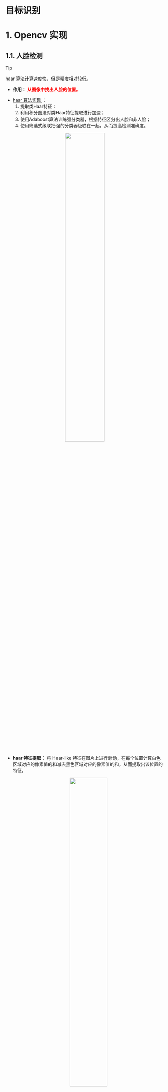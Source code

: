 # 目标识别
# 1. Opencv 实现

## 1.1. 人脸检测

> [!tip]
> haar 算法计算速度快，但是精度相对较低。   


- **作用：** <span style="color:red;font-weight:bold"> 从图像中找出人脸的位置。 </span> 

<!-- panels:start -->
<!-- div:left-panel -->

- <a href="https://www.cnblogs.com/wumh7/p/9403873.html" class="jump_link"> haar 算法实现 </a>：
  1. 提取类Haar特征：
  2. 利用积分图法对类Haar特征提取进行加速；
  3. 使用Adaboost算法训练强分类器，根据特征区分出人脸和非人脸；
  4. 使用筛选式级联把强的分类器级联在一起，从而提高检测准确度。

<!-- div:right-panel -->
<p style="text-align:center;"><img src="https://cdn.jsdelivr.net/gh/chenlfdev/pic-store/img/haarClassify.jpg" width="50%" align="middle" /></p>
<!-- panels:end -->


- **haar 特征提取：** 将 Haar-like 特征在图片上进行滑动，在每个位置计算白色区域对应的像素值的和减去黑色区域对应的像素值的和，从而提取出该位置的特征，
    <p style="text-align:center;"><img src="https://cdn.jsdelivr.net/gh/chenlfdev/pic-store/img/haar_like.jpg" width="50%" align="middle" /></p>

- <a href="https://github.com/opencv/opencv/tree/4.x/data/haarcascades" class="jump_link">OpenCV 提供的模型  </a> 或依照路径在源码中找

```python

# 加载模型
detector = cv2.CascadeClassifier('haarcascade_frontalcatface.xml')

# scaleFactor：两个相邻窗口的间隔比例
# minNeighbors：弱分类器要满足多少个，才认为是目标
# flags：兼容旧版
# minSize：目标对象可能的最小尺寸
# maxSize：目标对象可能的最大尺寸
# objects：所有目标的 x,y,w,h
# cv.CascadeClassifier.detectMultiScale(image[, scaleFactor[, minNeighbors[, flags[, minSize:tuple [, maxSize: tuple]]]]] -> objects
faces = detector.detectMultiScale(frameGray,1.2,3,0)

```

<details>
<summary><span class="details-title">完整代码</span></summary>
<div class="details-content"> 

```python
import cv2
import numpy as np

# 加载级联分类器模型文件
face_cascade = cv2.CascadeClassifier('haarcascade_frontalface_default.xml')

cap = cv2.VideoCapture(0)

while cap.isOpened():
    # 读取视频帧
    ret, frame = cap.read()

    if not ret:
        break

    # 将帧转换为灰度图像
    gray = cv2.cvtColor(frame, cv2.COLOR_BGR2GRAY)

    # 使用级联分类器检测人脸
    faces = face_cascade.detectMultiScale(gray, scaleFactor=1.1, minNeighbors=5, minSize=(30, 30))

    # 在帧上绘制检测到的人脸矩形框
    for (x, y, w, h) in faces:
        cv2.rectangle(frame, (x, y), (x + w, y + h), (0, 255, 0), 2)

    # 显示结果帧
    cv2.imshow('Face Detection', frame)

    # 按 'q' 键退出
    if cv2.waitKey(1000//30) & 0xFF == ord('q'):
        break

# 释放视频捕捉器和关闭窗口
cap.release()
cv2.destroyAllWindows()

```

</div>
</details>

## 1.2. 人脸识别

**OpenCV 实现太繁琐，方法太旧，懒得学了 (￣_,￣ ) ， dlib 要更靠谱一些。**

- **作用：**  <span style="color:red;font-weight:bold">  对人脸特征进行对比，区分出谁是谁。 </span>

- **算法：**  
    - <a href="https://cloud.tencent.com/developer/article/1082468" class="jump_link"> EigenFace </a>
    - FisherFace
    - LBPH

- **PCA 主成分分析：** EigenFace 算法会利用到的一种算法。**通过PCA方法可以对原始数据进行降维处理，重点对特征分量进行分析。**
    - 使得数据集更易使用。
    - 降低算法的计算开销。
    - 去除噪声。
    - 使得结果容易理解。

    <p style="text-align:center;"><img src="https://cdn.jsdelivr.net/gh/chenlfdev/pic-store/img/PCA.jpg" width="100%" align="middle" /></p>


# 2. dlib 实现

## 2.1. dlib 安装

> - <a href="http://dlib.net/" class="jump_link" target="_blank"> dlib 官网 </a>
> - <a href="https://github.com/sachadee/Dlib" class="jump_link" target="_blank"> python 3.7 ~ 3.9 编译好版本 </a>
> - <a href="https://pypi.org/simple/dlib/" class="jump_link" target="_blank"> python 3.4 ~ 3.6 编译好版本 </a>
> - <a href="https://www.bilibili.com/video/BV1Ht4y1U7Do" class="jump_link" target="_blank"> 自己编译 </a>

## 2.2. 人脸检测

人脸检测的内部实现靠的就是 HOG 描述符、SVM 等算法实现。

```python
# 获取默认的检测
detector = dlib.get_frontal_face_detector()

# upsample_num_times ：对图片进行上采样（放大）多少次
# return：rectangles
# 对图片进行检测
faces = detector(image: array, upsample_num_times: int=0L)

# rectangle 类
y1 = rectangle.bottom()  # detect box bottom y value
y2 = rectangle.top()  # top y value
x1 = rectangle.left()  # left x value
x2 = rectangle.right()  # right x value
```

<details>
<summary><span class="details-title">完整代码</span></summary>
<div class="details-content"> 

```python
import cv2
import dlib

# 获取默认的检测
detector = dlib.get_frontal_face_detector()

video = cv2.VideoCapture(0)

while video.isOpened():
    # 读取
    flag,frame = video.read()
    if flag == False:
        break

    frame = cv2.resize(frame,(0,0),fx=0.3,fy=0.3)
    frameGray = cv2.cvtColor(frame, cv2.COLOR_BGR2GRAY)

    faces = detector(frameGray,0)

    # 标记
    for face in faces:
        y1 = face.bottom()  # detect box bottom y value
        y2 = face.top()  # top y value
        x1 = face.left()  # left x value
        x2 = face.right()  # right x value
        cv2.rectangle(frame,(x1,y1),(x2,y2),(0,0,255),2)

    cv2.imshow('face',frame)
    if cv2.waitKey(1) == ord('q'):
        break

video.release()
cv2.destroyAllWindows()

```

</div>
</details>


## 2.3. 人脸追踪

上述的人脸检测步骤其实只适用于「单张图片」的人脸检测，如果对视频的每一帧都使用同样的方法一帧图片一帧图片检测，在 dlib 中可能会很慢。为了加快视频中的人脸检测，可以采用追踪的方式。

```python
# 获取默认的检测
detector = dlib.get_frontal_face_detector()

# 追踪器
tracker = dlib.correlation_tracker()

# 定位人脸
face:dlib.rectangle = detector(frame,0)[0]

# 启动追踪
tracker.start_track(frame,face)

# 更新追踪
tracker.update(frame)
# NOTE -  追踪的结果为浮点数，需要转为整型
face:dlib.drectangle = tracker.get_position()
```

> [!tip|style:flat]
> - 追踪器其实只要初始化时，给定一个 `dlib.rectangle`位置，之后就会追踪这个区域，因此，只要初始化时，给定一个目标位置，追踪器就能够对目标进行追踪，不一定非得是人脸。
> - 当被追踪的目标跑出画面后，然后又跑回来，追踪器就可能追踪不了了。

## 2.4. 人脸特征位置

- <a href="http://dlib.net/files/" class="jump_link"> dlib 人脸关键点预测模型 </a>

- <a href="https://blog.csdn.net/YeziTong/article/details/86177846" class="jump_link"> 具体实现 </a>


**获取特征点位置：**

```python
# 加载关键点预测器
predictor:dlib.shape_predictor = dlib.shape_predictor('./asset/shape_predictor_68_face_landmarks.dat')

# 预测关键点
points: dlib.full_object_detection = predictor(img,face)

# 遍历点
for i in range(len(points.parts())):
    point:dlib.point = points.part(i)
    # x 坐标
    point.x
    # y 坐标
    point.y
```

<p style="text-align:center;"><img src="https://cdn.jsdelivr.net/gh/chenlfdev/pic-store/img/dlib_facePoints.png" width="50%" align="middle" /></p>

**对于 dlib 通过模型找出的人脸特征点，输出结果是具有顺序的。通过对应位置的特征点，我们就能标记出眼睛、鼻子、嘴巴、眉毛的位置。** <span style="color:red;font-weight:bold"> 图上特征点的索引是从`1`开始的，在编程的时候，数组索引是从`0`开始的。 </span>

<p style="text-align:center;"><img src="https://cdn.jsdelivr.net/gh/chenlfdev/pic-store/img/dlib_pointNumber.png" width="50%" align="middle" /></p>

**特征点连线：**

```python
# 转化点的类型
pts = np.array([( point.x,point.y )for point in points.parts()],dtype=np.int32)

# 左眼提取点全部连起来
cv2.polylines(img, [pts[36:42]], True,(255,0,0),2)
```

<p style="text-align:center;"><img src="https://cdn.jsdelivr.net/gh/chenlfdev/pic-store/img/dlib_eye.png" width="50%" align="middle" /></p>

## 2.5. 人脸识别

> - <a href="http://dlib.net/files/" class="jump_link" target="_blank"> 残差神经网络模型 </a>

**实现步骤：**
1. 检测出人脸位置
2. 预测出人脸的特征点位置
3. 将特征点通过残差神经网络转化为`128`维的特征描述符
4. 对比两张人脸图片的特征描述符（最简单的方法就是计算欧式距离），就能确定两个图片是否为同一个人

```python
# 加载残差神经网络模型
encoder = dlib.face_recognition_model_v1('./asset/dlib_face_recognition_resnet_model_v1.dat')

# 生成 128 维的特征描述符 
description = encoder.compute_face_descriptor(img,keypointsLoc,jet)
```

<details>
<summary><span class="details-title">案例代码</span></summary>
<div class="details-content"> 

```python
import dlib
import numpy as np
import  cv2

def preprocess(path,fx=0.5,fy=0.5):
    img = cv2.imread(path)
    img = cv2.resize(img, (0,0),fx=fx,fy=fy)
    imgGray = cv2.cvtColor(img, cv2.COLOR_BGR2GRAY)
    return (img,imgGray)

def imshow(img,title='untitled'):
    cv2.imshow(title, img)
    cv2.waitKey(0)

def lableFaces(canvas,facesLocs):
    for face in facesLocs:
        y1 = face.bottom()  # detect box bottom y value
        y2 = face.top()  # top y value
        x1 = face.left()  # left x value
        x2 = face.right()  # right x value
        cv2.rectangle(canvas,(x1,y1),(x2,y2),(0,0,255),2)

def facesKeypointDescritptions(img,imgGray,facesLocs,predictor,encoder,jet=1):
    # 特征点位置
    keypointsLocs = [predictor(img,faceLoc) for faceLoc in facesLocs]

    # 获取描述符
    return np.array([encoder.compute_face_descriptor(img,keypointsLoc,jet) for keypointsLoc in keypointsLocs])

if __name__ == '__main__':
    # 载入图片
    facesImg,facesImgGray = preprocess('./asset/faces.jpg')
    targetImg,targetImgGray = preprocess('./asset/mads.png')

    # 人脸检测器
    detector = dlib.get_frontal_face_detector()

    # 特征点预测器
    predictor = dlib.shape_predictor('./asset/shape_predictor_68_face_landmarks.dat')

    # 特征描述生成模型
    encoder = dlib.face_recognition_model_v1('./asset/dlib_face_recognition_resnet_model_v1.dat')
    
    #  标定人脸位置
    facesLocs = detector(facesImgGray,0)
    targetLocs = detector(targetImgGray,0)

    # 获取人脸特征描述
    facesDescriptions = facesKeypointDescritptions(facesImg,facesImgGray, facesLocs, predictor, encoder)
    targetDescription = facesKeypointDescritptions(targetImg,targetImgGray, targetLocs, predictor, encoder)

    print(facesDescriptions.shape)
    print(targetDescription.shape)

    # 描述符对比，计算欧氏距离
    distances = np.linalg.norm(facesDescriptions - targetDescription,axis=1)

    print(np.argmin(distances))

    # 将结果标记出来
    lableFaces(facesImg, [facesLocs[np.argmin(distances)]])

    imshow(facesImg)
    imshow(targetImg)
``` 

</div>
</details>

<p style="text-align:center;"><img src="https://cdn.jsdelivr.net/gh/chenlfdev/pic-store/img/dlib_faceRecognition.png" width="75%" align="middle" /></p>
